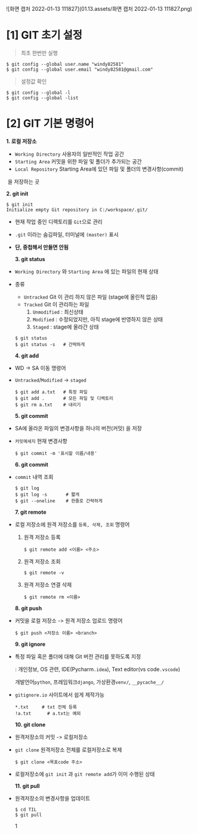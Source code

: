 ![화면 캡처 2022-01-13 111827](01.13.assets/화면 캡처 2022-01-13 111827.png)

# [1] GIT 초기 설정

> 최초 한번만 실행

```
$ git config --global user.name "windy82581"
$ git config --global user.email "windy82581@gmail.com"
```

> 설정값 확인

```
$ git config --global -l
$ git config --global -list
```



# [2] GIT 기본 명령어

  **1. 로컬 저장소**

- `Working Directory` 사용자의 일반적인 작업 공간
- `Starting Area` 커밋을 위한 파일 및 폴더가 추가되는 공간
- `Local Repository` Starting Area에 있던 파일 및 폴더의 변경사항(commit)

​											을 저장하는 곳

  **2. git init**

```
$ git init
Initialize empty Git repository in C:/workspace/.git/
```

- 현재 작업 중인 디렉토리를 `Git`으로 관리
- `.git` 이라는 숨김파일, 터미널에 `(master)` 표시
- **단, 중첩해서 만들면 안됨**

  

  **3. git status**

- `Working Directory` 와 `Starting Area` 에 있는 파일의 현재 상태

- 종류

  - `Untracked` Git 이 관리 하지 않은 파일 (stage에 올린적 없음)
  - `Tracked`  Git 이 관리하는 파일
    1. `Unmodified` : 최신상태
    2. `Modified` : 수정되었지만, 아직 stage에 반영하지 않은 상태
    3. `Staged` : stage에 올라간 상태

  ```
  $ git status
  $ git status -s   # 간략하게
  ```

  

 

   **4. git add**

- WD -> SA 이동 명령어

- `Untracked`/`Modified` -> `staged` 

  ```
  $ git add a.txt   # 특정 파일 
  $ git add .       # 모든 파일 및 디렉토리
  $ git rm a.txt    # 내리기
  ```

  

  **5. git commit**

- SA에 올라온 파일의 변경사항을 하나의 버전(커밋) 을 저장

- `커밋메세지` 현재 변경사항

  ```
  $ git commit -m '표시할 이름/내용'
  ```

  

  **6. git commit**

- `commit` 내역 조회

  ```
  $ git log
  $ git log -s       # 짧게
  $ git --oneline    # 한줄로 간략하게
  ```

  

  **7. git remote**

- 로컬 저장소에 원격 저장소를 `등록, 삭제, 조회` 명령어

  1. 원격 저장소 등록

     ```
     $ git remote add <이름> <주소>
     ```

  2. 원격 저장소 조회

     ```
     $ git remote -v
     ```

  3. 원격 저장소 연결 삭제

     ```
     $ git remote rm <이름>
     ```



  **8. git push**

- 커밋을 로컬 저장소 -> 원격 저장소 업로드 명령어

  ```
  $ git push <저장소 이름> <branch>
  ```



  **9. git ignore**

- 특정 파일 혹은 폴더에 대해 Git 버전 관리를 못하도록 지정 

  : 개인정보, OS 관련, IDE(Pycharm`.idea`), Text editor(vs code`.vscode`)

    개발언어`python`,  프레임워크`django`, 가상환경`venv/`, `__pycache__/`

- `gitignore.io` 사이트에서 쉽게 제작가능

  ```
  *.txt     # txt 전체 등록
  !a.txt	  # a.txt는 예외
  ```

  

  **10. git clone**

- 원격저장소의 커밋 -> 로컬저장소

- `git clone` 원격저장소 전체를 로컬저장소로 복제

  ```
  $ git clone <목표code 주소>
  ```

- 로컬저장소에 `git init` 과 `git remote add`가 이미 수행된 상태



  **11. git pull**

- 원격저장소의 변경사항을 업데이트

  ```
  $ cd TIL
  $ git pull
  ```

  1